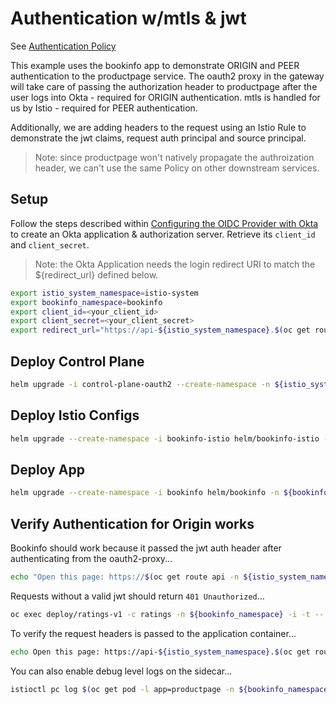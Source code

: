 # Authentication w/mtls & jwt

See [Authentication Policy](https://istio.io/v1.4/docs/reference/config/security/istio.authentication.v1alpha1/)

This example uses the bookinfo app to demonstrate ORIGIN and PEER authentication to the productpage service. The oauth2 proxy in the gateway will take care of passing the authorization header to productpage after the user logs into Okta - required for ORIGIN authentication. mtls is handled for us by Istio - required for PEER authentication.

Additionally, we are adding headers to the request using an Istio Rule to demonstrate the jwt claims, request auth principal and source principal.

> Note: since productpage won't natively propagate the authroization header, we can't use the same Policy on other downstream services.

## Setup

Follow the steps described within [Configuring the OIDC Provider with Okta](https://github.com/trevorbox/oauth2-proxy/blob/update-okta-doc/docs/2_auth.md#configuring-the-oidc-provider-with-okta) to create an Okta application & authorization server. Retrieve its `client_id` and `client_secret`.

> Note: the Okta Application needs the login redirect URI to match the ${redirect_url} defined below.

```sh
export istio_system_namespace=istio-system
export bookinfo_namespace=bookinfo
export client_id=<your_client_id>
export client_secret=<your_client_secret>
export redirect_url="https://api-${istio_system_namespace}.$(oc get route console -o jsonpath={.status.ingress[0].routerCanonicalHostname} -n openshift-console)/oauth2/callback"
```

## Deploy Control Plane

```sh
helm upgrade -i control-plane-oauth2 --create-namespace -n ${istio_system_namespace} --set client_id=${client_id} --set client_secret=${client_secret} --set redirect_url=${redirect_url} helm/control-plane-oauth2
```

## Deploy Istio Configs

```sh
helm upgrade --create-namespace -i bookinfo-istio helm/bookinfo-istio -n ${bookinfo_namespace} --set control_plane.ingressgateway.host=$(oc get route api -n ${istio_system_namespace} -o jsonpath={'.spec.host'}) --set control_plane.namespace=${istio_system_namespace}
```

## Deploy App

```sh
helm upgrade --create-namespace -i bookinfo helm/bookinfo -n ${bookinfo_namespace}
```

## Verify Authentication for Origin works

Bookinfo should work because it passed the jwt auth header after authenticating from the oauth2-proxy...

```sh
echo "Open this page: https://$(oc get route api -n ${istio_system_namespace} -o jsonpath={'.spec.host'})/productpage"
```

Requests without a valid jwt should return `401 Unauthorized`...

```sh
oc exec deploy/ratings-v1 -c ratings -n ${bookinfo_namespace} -i -t -- /bin/bash -c "curl -I http://productpage:9080"
```

To verify the request headers is passed to the application container...

```sh
echo Open this page: https://api-${istio_system_namespace}.$(oc get route console -o jsonpath={.status.ingress[0].routerCanonicalHostname} -n openshift-console)/nginx-echo-headers
```

You can also enable debug level logs on the sidecar...

```sh
istioctl pc log $(oc get pod -l app=productpage -n ${bookinfo_namespace} -o jsonpath='{.items[0].metadata.name}') --level debug -n ${bookinfo_namespace}
```

